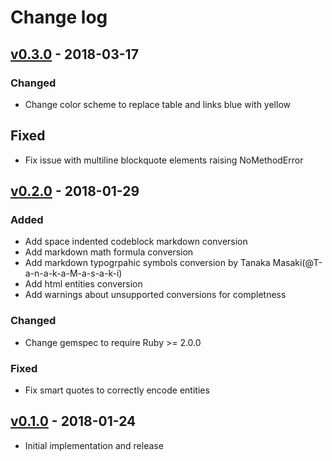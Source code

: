 # Change log

## [v0.3.0] - 2018-03-17

### Changed
* Change color scheme to replace table and links blue with yellow

## Fixed
* Fix issue with multiline blockquote elements raising NoMethodError

## [v0.2.0] - 2018-01-29

### Added
* Add space indented codeblock markdown conversion
* Add markdown math formula conversion
* Add markdown typogrpahic symbols conversion by Tanaka Masaki(@T-a-n-a-k-a-M-a-s-a-k-i)
* Add html entities conversion
* Add warnings about unsupported conversions for completness

### Changed
* Change gemspec to require Ruby >= 2.0.0

### Fixed
* Fix smart quotes to correctly encode entities

## [v0.1.0] - 2018-01-24

* Initial implementation and release

[v0.3.0]: https://github.com/piotrmurach/tty-markdown/compare/v0.2.0...v0.3.0
[v0.2.0]: https://github.com/piotrmurach/tty-markdown/compare/v0.1.0...v0.2.0
[v0.1.0]: https://github.com/piotrmurach/tty-markdown/compare/v0.1.0
